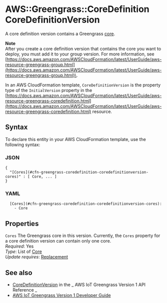 # AWS::Greengrass::CoreDefinition CoreDefinitionVersion<a name="aws-properties-greengrass-coredefinition-coredefinitionversion"></a>

<a name="aws-properties-greengrass-coredefinition-coredefinitionversion-description"></a> A core definition version contains a Greengrass [core](https://docs.aws.amazon.com/AWSCloudFormation/latest/UserGuide/aws-properties-greengrass-coredefinition-core.html)\.

**Note**  
After you create a core definition version that contains the core you want to deploy, you must add it to your group version\. For more information, see [https://docs.aws.amazon.com/AWSCloudFormation/latest/UserGuide/aws-resource-greengrass-group.html](https://docs.aws.amazon.com/AWSCloudFormation/latest/UserGuide/aws-resource-greengrass-group.html)\.

<a name="aws-properties-greengrass-coredefinition-coredefinitionversion-inheritance"></a> In an AWS CloudFormation template, `CoreDefinitionVersion` is the property type of the `InitialVersion` property in the [https://docs.aws.amazon.com/AWSCloudFormation/latest/UserGuide/aws-resource-greengrass-coredefinition.html](https://docs.aws.amazon.com/AWSCloudFormation/latest/UserGuide/aws-resource-greengrass-coredefinition.html) resource\.

## Syntax<a name="aws-properties-greengrass-coredefinition-coredefinitionversion-syntax"></a>

To declare this entity in your AWS CloudFormation template, use the following syntax:

### JSON<a name="aws-properties-greengrass-coredefinition-coredefinitionversion-syntax.json"></a>

```
{
  "[Cores](#cfn-greengrass-coredefinition-coredefinitionversion-cores)" : [ Core, ... ]
}
```

### YAML<a name="aws-properties-greengrass-coredefinition-coredefinitionversion-syntax.yaml"></a>

```
  [Cores](#cfn-greengrass-coredefinition-coredefinitionversion-cores):
    - Core
```

## Properties<a name="aws-properties-greengrass-coredefinition-coredefinitionversion-properties"></a>

`Cores` <a name="cfn-greengrass-coredefinition-coredefinitionversion-cores"></a>
The Greengrass core in this version\. Currently, the `Cores` property for a core definition version can contain only one core\.  
_Required_: Yes  
_Type_: List of [Core](aws-properties-greengrass-coredefinition-core.md)  
_Update requires_: [Replacement](https://docs.aws.amazon.com/AWSCloudFormation/latest/UserGuide/using-cfn-updating-stacks-update-behaviors.html#update-replacement)

## See also<a name="aws-properties-greengrass-coredefinition-coredefinitionversion--seealso"></a>

- [CoreDefinitionVersion](https://docs.aws.amazon.com/greengrass/latest/apireference/definitions-coredefinitionversion.html) in the _ AWS IoT Greengrass Version 1 API Reference _
- [AWS IoT Greengrass Version 1 Developer Guide](https://docs.aws.amazon.com/greengrass/latest/developerguide/)
